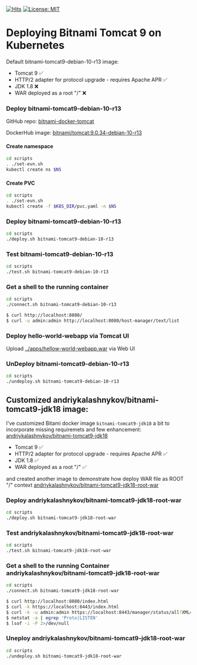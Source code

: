 [![Hits](https://hits.seeyoufarm.com/api/count/incr/badge.svg?url=https%3A%2F%2Fgithub.com%2FAndriyKalashnykov%2Fbitnami-tomcat9-jdk18-root-war-k8s&count_bg=%2379C83D&title_bg=%23555555&icon=&icon_color=%23E7E7E7&title=hits&edge_flat=false)](https://hits.seeyoufarm.com)
[![License: MIT](https://img.shields.io/badge/License-MIT-yellow.svg)](https://opensource.org/licenses/MIT)
# Deploying Bitnami Tomcat 9 on Kubernetes

Default bitnami-tomcat9-debian-10-r13 image:
 - Tomcat 9 :white_check_mark:
 - HTTP/2 adapter for protocol upgrade - requires Apache APR :white_check_mark:
 - JDK 1.8 :x:
 - WAR deployed as a root "/" :x:
  

### Deploy bitnami-tomcat9-debian-10-r13

GitHub repo: [bitnami-docker-tomcat](https://github.com/bitnami/bitnami-docker-tomcat)

DockerHub image: [bitnami/tomcat:9.0.34-debian-10-r13](https://hub.docker.com/layers/bitnami/tomcat/9.0.34-debian-10-r13/images/sha256-0cf36570af15c6b4224fdc3c66ee5b42bfcf1a670dd3823ecf9173b389b3288b?context=explore)


#### Create namespace

```bash
cd scripts
. ./set-evn.sh
kubectl create ns $NS
```

#### Create PVC

```bash
cd scripts
. ./set-evn.sh
kubectl create -f $K8S_DIR/pvc.yaml -n $NS
```

### Deploy bitnami-tomcat9-debian-10-r13

```bash
cd scripts
./deploy.sh bitnami-tomcat9-debian-10-r13
```

### Test bitnami-tomcat9-debian-10-r13

```bash
cd scripts
./test.sh bitnami-tomcat9-debian-10-r13
```

### Get a shell to the running container

```bash
cd scripts
./connect.sh bitnami-tomcat9-debian-10-r13

$ curl http://localhost:8080/
$ curl -u admin:admin http://localhost:8080/host-manager/text/list
```

### Deploy hello-world-webapp via Tomcat UI

Upload [../apps/hellow-world-webapp.war](https://github.com/AndriyKalashnykov/bitnami-tomcat9-jdk18-root-war-k8s/blob/cb70dfb18ea69ee66177326d090e5eed461dc0aa/apps/hellow-world-webapp.war) via Web UI

### UnDeploy bitnami-tomcat9-debian-10-r13

```bash
cd scripts
./undeploy.sh bitnami-tomcat9-debian-10-r13
```

## Customized  andriykalashnykov/bitnami-tomcat9-jdk18 image:

I've customized Bitami docker image `bitnami-tomcat9-jdk18` a bit to incorporate missing requiremets and few enhancement: [andriykalashnykov/bitnami-tomcat9-jdk18](https://hub.docker.com/r/andriykalashnykov/bitnami-tomcat9-jdk18)

 - Tomcat 9 :white_check_mark:
 - HTTP/2 adapter for protocol upgrade - requires Apache APR :white_check_mark:
 - JDK 1.8 :white_check_mark:
 - WAR deployed as a root "/" :white_check_mark:

and created another image to demonstrate how deploy WAR file as ROOT "/" context [andriykalashnykov/bitnami-tomcat9-jdk18-root-war](https://hub.docker.com/r/andriykalashnykov/bitnami-tomcat9-jdk18-root-war)

### Deploy andriykalashnykov/bitnami-tomcat9-jdk18-root-war

```bash
cd scripts
./deploy.sh bitnami-tomcat9-jdk18-root-war
```

### Test andriykalashnykov/bitnami-tomcat9-jdk18-root-war

```bash
cd scripts
./test.sh bitnami-tomcat9-jdk18-root-war
```

### Get a shell to the running Container andriykalashnykov/bitnami-tomcat9-jdk18-root-war

```bash
cd scripts
./connect.sh bitnami-tomcat9-jdk18-root-war

$ curl http://localhost:8080/index.html
$ curl -k https://localhost:8443/index.html
$ curl -k -u admin:admin https://localhost:8443/manager/status/all?XML=true
$ netstat -a | egrep 'Proto|LISTEN'
$ lsof -i -P 2>/dev/null
```

### Uneploy andriykalashnykov/bitnami-tomcat9-jdk18-root-war

```bash
cd scripts
./undeploy.sh bitnami-tomcat9-jdk18-root-war
```

[deployment scripts]: https://github.com/AndriyKalashnykov/bitnami-tomcat9-jdk18-root-war-k8s/tree/master/scripts